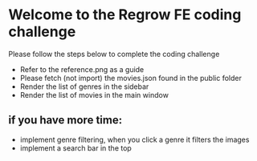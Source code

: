# Welcome to the Regrow FE coding challenge

Please follow the steps below to complete the coding challenge

- Refer to the reference.png as a guide
- Please fetch (not import) the movies.json found in the public folder
- Render the list of genres in the sidebar
- Render the list of movies in the main window

## if you have more time:

- implement genre filtering, when you click a genre it filters the images
- implement a search bar in the top
